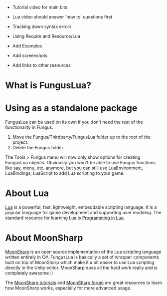 + Tutorial video for main bits


+ Lua video should answer 'how to' questions first
+ Tracking down syntax errors
+ Using Require and Resource/Lua

+ Add Examples
+ Add screenshots
+ Add links to other resources

# What is FungusLua?

# Using as a standalone package

FungusLua can be used on its own if you don't need the rest of the functionality in Fungus.

1. Move the Fungus/Thirdparty/FungusLua folder up to the root of the project.
2. Delete the Fungus folder.

The Tools > Fungus menu will now only show options for creating FungusLua objects. Obviously you won't be able to use Fungus functions like say, menu, etc. anymore, but you can still use LuaEnvironment, LuaBindings, LuaScript to add Lua scripting to your game.

# About Lua

[Lua](http://www.lua.org/about.html) is a powerful, fast, lightweight, embeddable scripting language. It is a popular language for game development and supporting user modding. The standard resource for learning Lua is [Programming in Lua](http://www.lua.org/pil/1.html).

# About MoonSharp

[MoonSharp](http://www.moonsharp.org) is an open source implementation of the Lua scripting language written entirely in C#. FungusLua is basically a set of wrapper components built on top of MoonSharp which make it a bit easier to use Lua scripting directly in the Unity editor. MoonSharp does all the hard work really and is completely awesome :)

The [MoonSharp tutorials](http://www.moonsharp.org/getting_started.html) and [MoonSharp forum](https://groups.google.com/forum/#!forum/moonsharp) are great resources to learn how MoonSharp works, especially for more advanced usage.